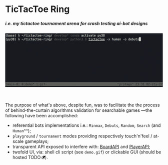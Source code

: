 # TicTacToe Ring

##### i.e. my tictactoe tournament arena for crash testing ai-bot designs

<p align="center"> <img width="550" src="misc/demo.gif" alt="tictactoe"> </p> &nbsp;
 
The purpose of what's above, despite fun, was to facilitate the the process of behind-the-curtain algorithms validation for searchable games —the following have been accomplished:
 - referential bots implementations i.e.: `Minmax`, `Debuts`, `Random`, `Search` (and `Human`^^);
 - `playground` / `tournament` modes providing respectively touch'n'feel / at-scale gameplays;
 - transparent API exposed to interfere with: [BoardAPI](https://github.com/protago90/tictactoe-ring/blob/main/tictactoe/board.py#L8) and [PlayerAPI](https://github.com/protago90/tictactoe-ring/blob/main/tictactoe/player.py#L10);
 - twofold UI, via: shell cli script (see `demo.gif`) or clickable GUI (should be hosted TODO <img width="10" src="misc/link.png">).